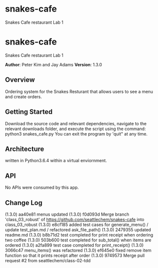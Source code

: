 # snakes-cafe
Snakes Cafe restaurant Lab 1

# snakes-cafe
Snakes Cafe restaurant Lab 1

**Author**: Peter Kim and Jay Adams
**Version**: 1.3.0 

## Overview
Ordering system for the Snakes Resturant that allows users to see a menu and create orders.

## Getting Started
Download the source code and relevant dependencies, navigate to the relevant downloads folder, and execute the script using the command: python3 snakes_cafe.py You can exit the program by 'quit" at any time.

## Architecture
written in Python3.6.4 within a virtual enviornment. 

## API
No APIs were consumed by this app. 

## Change Log
(1.3.0) aa40e81 menus updated
(1.3.0) f0d093d Merge branch 'class_03_robust' of https://github.com/seattlechem/snakes-cafe into class_03_robust
(1.3.0) e8cf185 added test cases for generate_menu() / update test_plan.md / refactored ask_file_path()
(1.3.0) 2479355 updated readme.md
(1.3.0) b8b71d2 test completed for print receipt when ordering two coffee
(1.3.0) 503b600 test completed for sub_total() when items are ordered
(1.3.0) a2fa899 test case completed for print_receipt()
(1.3.0) 3066c47 menu_items() was refactored
(1.3.0) ef645e0 fixed remove item function so that it prints receipt after order
(1.3.0) 9749573 Merge pull request #2 from seattlechem/class-02-tdd
